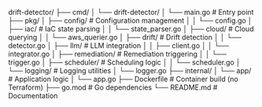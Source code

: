 drift-detector/
├── cmd/
│ └── drift-detector/
│ └── main.go # Entry point
├── pkg/
│ ├── config/ # Configuration management
│ │ └── config.go
│ ├── iac/ # IaC state parsing
│ │ └── state_parser.go
│ ├── cloud/ # Cloud querying
│ │ └── aws_querier.go
│ ├── drift/ # Drift detection
│ │ └── detector.go
│ ├── llm/ # LLM integration
│ │ ├── client.go
│ │ └── integrator.go
│ ├── remediation/ # Remediation triggering
│ │ └── trigger.go
│ ├── scheduler/ # Scheduling logic
│ │ └── scheduler.go
│ └── logging/ # Logging utilities
│ └── logger.go
├── internal/
│ └── app/ # Application logic
│ └── app.go
├── Dockerfile # Container build (no Terraform)
├── go.mod # Go dependencies
└── README.md # Documentation
